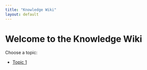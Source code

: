 ```yaml
---
title: "Knowledge Wiki"
layout: default
---
```

# Welcome to the Knowledge Wiki
Choose a topic:
- [Topic 1](test_file_1.md)